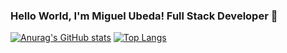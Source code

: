 ### Hello World, I'm Miguel Ubeda! Full Stack Developer 👋
[![Anurag's GitHub stats](https://github-readme-stats.vercel.app/api?username=MiguelUbeda)](https://github.com/anuraghazra/github-readme-stats)
[![Top Langs](https://github-readme-stats.vercel.app/api/top-langs/?username=MiguelUbeda&layout=compact)](https://github.com/anuraghazra/github-readme-stats)
<!--
**MiguelUbeda/MiguelUbeda** is a ✨ _special_ ✨ repository because its `README.md` (this file) appears on your GitHub profile.

Here are some ideas to get you started:

- 🔭 I’m currently working on ...
- 🌱 I’m currently learning ... 
- 👯 I’m looking to collaborate on ...
- 🤔 I’m looking for help with ...
- 💬 Ask me about ... 
- 📫 How to reach me: ...
- 😄 Pronouns: ...
- ⚡ Fun fact: ...
-->
